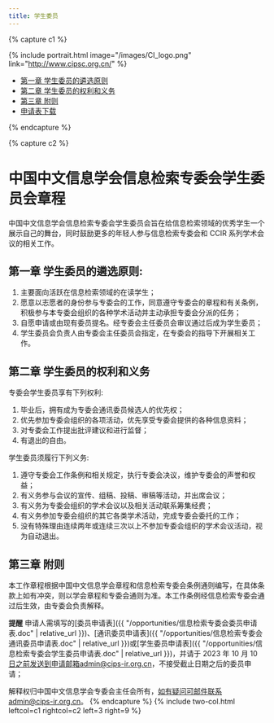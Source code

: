 ```yaml
---
title: 学生委员
---
```


{% capture c1 %}

{% include portrait.html image="/images/CI_logo.png" link="http://www.cipsc.org.cn/" %}

<div class="sticky_sidebar">
  <ul class="no-padding margin-left-10 organizers-type-list hidden-xs" id="sidebar-nav">
    <li class=""><a href="#第一章-学生委员的遴选原则">第一章 学生委员的遴选原则</a></li>
    <li class=""><a href="#第二章-学生委员的权利和义务">第二章 学生委员的权利和义务</a></li>
    <li class=""><a href="#第三章-附则">第三章 附则</a></li>
    <li class=""><a href="./信息检索专委会学生委员申请表.doc">申请表下载</a></li>

  </ul>
</div>

{% endcapture %}

{% capture c2 %}

# 中国中文信息学会信息检索专委会学生委员会章程

中国中文信息学会信息检索专委会学生委员会旨在给信息检索领域的优秀学生一个展示自己的舞台，同时鼓励更多的年轻人参与信息检索专委会和 CCIR 系列学术会议的相关工作。

## 第一章 学生委员的遴选原则:

1. 主要面向活跃在信息检索领域的在读学生；
2. 愿意以志愿者的身份参与专委会的工作，同意遵守专委会的章程和有关条例，积极参与本专委会组织的各种学术活动并主动承担专委会分派的任务；
3. 自愿申请或由现有委员提名。经专委会主任委员会审议通过后成为学生委员；
4. 学生委员会负责人由专委会主任委员会指定，在专委会的指导下开展相关工作。

## 第二章 学生委员的权利和义务

专委会学生委员享有下列权利:

1. 毕业后，拥有成为专委会通讯委员候选人的优先权；
2. 优先参加专委会组织的各项活动，优先享受专委会提供的各种信息资料；
3. 对专委会工作提出批评建议和进行监督；
4. 有退出的自由。

学生委员须履行下列义务:

1. 遵守专委会工作条例和相关规定，执行专委会决议，维护专委会的声誉和权益；
2. 有义务参与会议的宣传、组稿、投稿、审稿等活动，并出席会议；
3. 有义务为专委会组织的学术会议以及相关活动联系筹集经费；
4. 有义务参加专委会组织的其它各类学术活动，完成专委会委托的工作；
5. 没有特殊理由连续两年或连续三次以上不参加专委会组织的学术会议活动，视为自动退出。

## 第三章 附则

本工作章程根据中国中文信息学会章程和信息检索专委会条例通则编写，在具体条款上如有冲突，则以学会章程和专委会通则为准。本工作条例经信息检索专委会通过后生效，由专委会负责解释。

**提醒**
申请人需填写的[委员申请表]({{ "/opportunities/信息检索专委会委员申请表.doc" | relative_url }})、[通讯委员申请表]({{ "/opportunities/信息检索专委会通讯委员申请表.doc" | relative_url }})或[学生委员申请表]({{ "/opportunities/信息检索专委会学生委员申请表.doc" | relative_url }})，并请于 2023 年 10 月 10 日之前发送到申请邮箱admin@cips-ir.org.cn，不接受截止日期之后的委员申请；

解释权归中国中文信息学会专委会主任会所有，如有疑问可邮件联系admin@cips-ir.org.cn。
{% endcapture %}
{% include two-col.html leftcol=c1 rightcol=c2 left=3 right=9 %}
